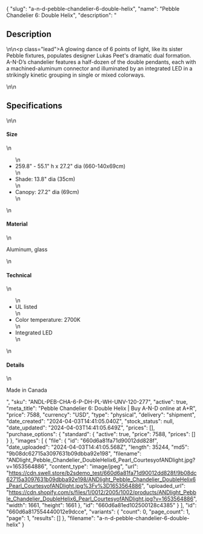 {
  "slug": "a-n-d-pebble-chandelier-6-double-helix",
  "name": "Pebble Chandelier 6: Double Helix",
  "description": "<h2>Description</h2>\n<!-- split -->\n<p class=\"lead\">A glowing dance of 6 points of light, like its sister Pebble fixtures, populates designer Lukas Peet's dramatic dual formation. A-N-D’s chandelier features a half-dozen of the double pendants, each with a machined-aluminum connector and illuminated by an integrated LED in a strikingly kinetic grouping in single or mixed colorways.</p>\n<!-- split -->\n<h2>Specifications</h2>\n<!-- split -->\n<h4>Size</h4>\n<ul>\n<li>259.8\" - 55.1\" h x 27.2\" dia (660-140x69cm)</li>\n<li>Shade: 13.8\" dia (35cm)</li>\n<li>Canopy: 27.2\" dia (69cm)</li>\n</ul>\n<h4>Material</h4>\n<p>Aluminum, glass</p>\n<h4>Technical</h4>\n<ul>\n<li>UL listed</li>\n<li>Color temperature: 2700K</li>\n<li>Integrated LED</li>\n</ul>\n<h4>Details</h4>\n<p>Made in Canada</p>",
  "sku": "ANDL-PEB-CHA-6-P-DH-PL-WH-UNV-120-277",
  "active": true,
  "meta_title": "Pebble Chandelier 6: Double Helix | Buy A-N-D online at A+R",
  "price": 7588,
  "currency": "USD",
  "type": "physical",
  "delivery": "shipment",
  "date_created": "2024-04-03T14:41:05.040Z",
  "stock_status": null,
  "date_updated": "2024-04-03T14:41:05.649Z",
  "prices": [],
  "purchase_options": {
    "standard": {
      "active": true,
      "price": 7588,
      "prices": []
    }
  },
  "images": [
    {
      "file": {
        "id": "660d6a81fa71d90012dd828f",
        "date_uploaded": "2024-04-03T14:41:05.568Z",
        "length": 35244,
        "md5": "9b08dc62715a3097631b09dbba92e198",
        "filename": "ANDlight_Pebble_Chandelier_DoubleHelix6_Pearl_CourtesyofANDlight.jpg?v=1653564886",
        "content_type": "image/jpeg",
        "url": "https://cdn.swell.store/b2sdemo_test/660d6a81fa71d90012dd828f/9b08dc62715a3097631b09dbba92e198/ANDlight_Pebble_Chandelier_DoubleHelix6_Pearl_CourtesyofANDlight.jpg%3Fv%3D1653564886",
        "uploaded_url": "https://cdn.shopify.com/s/files/1/0012/2005/1002/products/ANDlight_Pebble_Chandelier_DoubleHelix6_Pearl_CourtesyofANDlight.jpg?v=1653564886",
        "width": 1661,
        "height": 1661
      },
      "id": "660d6a81ed102500128c4385"
    }
  ],
  "id": "660d6a817554440012e9dcce",
  "variants": {
    "count": 0,
    "page_count": 1,
    "page": 1,
    "results": []
  },
  "filename": "a-n-d-pebble-chandelier-6-double-helix"
}